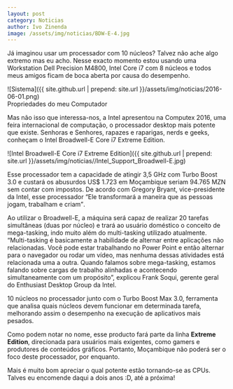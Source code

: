 ```yaml
---
layout: post
category: Noticias
author: Ivo Zinenda
image: /assets/img/noticias/BDW-E-4.jpg
---
```


Já imaginou usar um processador com 10 núcleos?
Talvez não ache algo extremo mas eu acho. Nesse exacto momento estou usando uma Workstation Dell Precision M4800, Intel Core i7 com 8 núcleos e todos meus amigos ficam de boca aberta por causa do desempenho.

![Sistema]({{ site.github.url | prepend: site.url }}/assets/img/noticias/2016-06-01.png) <br> Propriedades do meu Computador

Mas não isso que interessa-nos, a Intel apresentou na Computex 2016, uma feira internacional de computação, o processador desktop mais potente que existe.
Senhoras e Senhores, rapazes e raparigas, nerds e geeks, conheçam o Intel Broadwell-E Core i7 Extreme Edition.

![Intel Broadwell-E Core i7 Extreme Edition]({{ site.github.url | prepend: site.url }}/assets/img/noticias//Intel_Support_Broadwell-E.jpg)

Esse processador tem a capacidade de atingir 3,5 GHz com Turbo Boost 3.0 e custará os abusurdos US$ 1.723 em Moçambique seriam 94.765 MZN sem contar com impostos.
De acordo com Gregory Bryant, vice-presidente da Intel, esse processador <q>Ele transformará a maneira que as pessoas jogam, trabalham e criam</q>.

Ao utilizar o Broadwell-E, a máquina será capaz de realizar 20 tarefas simultâneas (duas por núcleo) e trará ao usuário doméstico o conceito de mega-tasking, indo muito além do multi-tasking utilizado atualmente. “Multi-tasking é basicamente a habilidade de alternar entre aplicações não relacionadas. Você pode estar trabalhando no Power Point e então alternar para o navegador ou rodar um vídeo, mas nenhuma dessas atividades está relacionada uma a outra. Quando falamos sobre mega-tasking, estamos falando sobre cargas de trabalho alinhadas e acontecendo simultaneamente com um propósito”, explicou Frank Soqui, gerente geral do Enthusiast Desktop Group da Intel.

10 núcleos no processador junto com o Turbo Boost Max 3.0, ferramenta que analisa quais núcleos devem funcionar em determinada tarefa, melhorando assim o desempenho na execução de aplicativos mais pesados.

Como podem notar no nome, esse producto fará parte da linha <b>Extreme Edition</b>, direcionada para usuários mais exigentes, como gamers e produtores de conteúdos gráficos.
Portanto, Moçambique não poderá ser o foco deste processador, por enquanto.

Mais é muito bom apreciar o qual potente estão tornando-se as CPUs.<br>
Talves eu encomende daqui a dois anos :D, até a próxima!